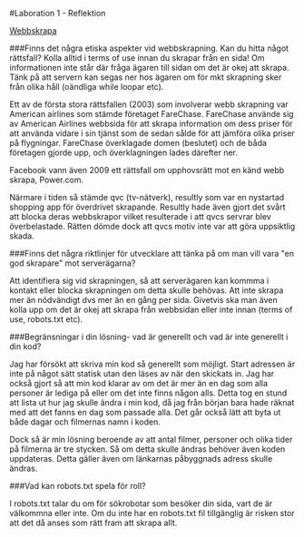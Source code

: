 #Laboration 1 - Reflektion

[Webbskrapa](http://anniesahlberg.se/Laboration1/)

###Finns det några etiska aspekter vid webbskrapning. Kan du hitta något rättsfall?
Kolla alltid i terms of use innan du skrapar från en sida! Om informationen inte står där fråga ägaren till sidan om det är okej att skrapa. Tänk på att servern kan segas ner hos ägaren om för mkt skrapning sker från olika håll (oändliga while loopar etc).

Ett av de första stora rättsfallen (2003) som involverar webb skrapning var American airlines som stämde företaget FareChase.
FareChase använde sig av American Airlines webbsida för att skrapa information om dess priser för att använda vidare i sin tjänst som de sedan sålde för att jämföra olika priser på flygningar. FareChase överklagade domen (beslutet) och de båda företagen gjorde upp, och överklagningen lades därefter ner.

Facebook vann även 2009 ett rättsfall om upphovsrätt mot en känd webb skrapa, Power.com.

Närmare i tiden så stämde qvc (tv-nätverk), resultly som var en nystartad shopping app för överdrivet skrapande.
Resultly hade även gjort det svårt att blocka deras webbskrapor vilket resulterade i att qvcs servrar blev överbelastade.
Rätten dömde dock att qvcs motiv inte var att göra uppsiktlig skada. 

###Finns det några riktlinjer för utvecklare att tänka på om man vill vara "en god skrapare" mot serverägarna?

Att identifiera sig vid skrapningen, så att serverägaren kan kommma i kontakt eller blocka skrapningen om detta skulle behövas. Att inte skrapa mer än nödvändigt dvs mer än en gång per sida. 
Givetvis ska man även kolla upp om det är okej att skrapa från webbsidan eller inte innan (terms of use, robots.txt etc). 

###Begränsningar i din lösning- vad är generellt och vad är inte generellt i din kod?

Jag har försökt att skriva min kod så generellt som möjligt. Start adressen är inte på något sätt statisk utan den läses av när den skickats in. Jag har också gjort så att min kod klarar av om det är mer än en dag som alla personer är lediga på eller om det inte finns någon alls. 
Detta tog en stund att lista ut hur jag skulle ändra i min kod, då jag från början bara hade räknat med att det fanns en dag som passade alla. Det går också lätt att byta ut både dagar och filmernas namn i koden.

Dock så är min lösning beroende av att antal filmer, personer och olika tider på filmerna är tre stycken. 
Så om detta skulle ändras behöver även koden uppdateras. Detta gäller även om länkarnas påbyggnads adress skulle ändras.


###Vad kan robots.txt spela för roll?

I robots.txt talar du om för sökrobotar som besöker din sida, vart de är välkommna eller inte.
Om du inte har en robots.txt fil tillgänglig är risken stor att det då anses som rätt fram att skrapa allt. 

